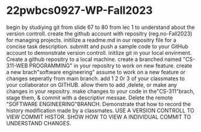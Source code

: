 # 22pwbcs0927-WP-Fall2023
begin by studiying git from slide 67 to 80 from lec 1 to understand about the version controll.
create the github account with repositry (reg.no-Fall2023) for managing projects.
initilize a readme.md in our repositry file for a concise task description.
submitt and push a sample code to your GitHub account to demonstrate version controll.
initlize git in your local envirment.
Create a github repositry to a local machine.
create a branched named "CS-311-WEB PROGRAMMING" in your repositry to work on new feature.
create a new brach"software engineering" assume to work on a new feature or changes seperatly from main branch.
add 1 2 0r 3 of your classmates to your collaborator on GITHUB.
allow them to add ,delete, or make any changes in your repositry.
make changes to your code in the"CS-311"brach, stage them, & commit with a descriptivr messae.
Delete the remote "SOFTWARE ENGINEERING"BRANCH.
Demonstrate that how to record the history modification made by a classmates.
       USE A VERSION CONTROLL TO VIEW COMMIT HISTOR.
       SHOW HOW TO VIEW A INDIVIDUAL COMMIT TO UNDERSTAND CHANGES. 
